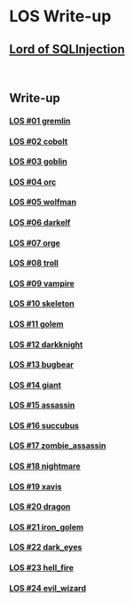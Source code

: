 # **LOS Write-up**

## [Lord of SQLInjection](https://los.rubiya.kr/)

<br>

## Write-up

#### [LOS #01 gremlin](https://jade9reen.tistory.com/152)

#### [LOS #02 cobolt](https://jade9reen.tistory.com/153)

#### [LOS #03 goblin](https://jade9reen.tistory.com/154)

#### [LOS #04 orc](https://jade9reen.tistory.com/155)

#### [LOS #05 wolfman](https://jade9reen.tistory.com/156)

#### [LOS #06 darkelf](https://jade9reen.tistory.com/157)

#### [LOS #07 orge](https://jade9reen.tistory.com/158)

#### [LOS #08 troll](https://jade9reen.tistory.com/159)

#### [LOS #09 vampire](https://jade9reen.tistory.com/160)

#### [LOS #10 skeleton](https://jade9reen.tistory.com/161)

#### [LOS #11 golem](https://jade9reen.tistory.com/162)

#### [LOS #12 darkknight](https://jade9reen.tistory.com/163)

#### [LOS #13 bugbear](https://jade9reen.tistory.com/164)

#### [LOS #14 giant](https://jade9reen.tistory.com/165)

#### [LOS #15 assassin](https://jade9reen.tistory.com/166)

#### [LOS #16 succubus](https://jade9reen.tistory.com/167)

#### [LOS #17 zombie_assassin](https://jade9reen.tistory.com/168)

#### [LOS #18 nightmare](https://jade9reen.tistory.com/169)

#### [LOS #19 xavis](https://jade9reen.tistory.com/170)

#### [LOS #20 dragon](https://jade9reen.tistory.com/171)

#### [LOS #21 iron_golem](https://jade9reen.tistory.com/238)

#### [LOS #22 dark_eyes](https://jade9reen.tistory.com/240)

#### [LOS #23 hell_fire](https://jade9reen.tistory.com/241)

#### [LOS #24 evil_wizard](https://jade9reen.tistory.com/242)
